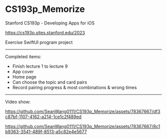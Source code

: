 # CS193p_Memorize

Stanford CS193p - Developing Apps for iOS

https://cs193p.sites.stanford.edu/2023

Exercise SwiftUI program project

---

Completed items:

* Finish lecture 1 to lecture 9
* App cover
* Home page
* Can choose the topic and card pairs
* Record pairing progress & most combinations & wrong times

---

Video show:



https://github.com/SeanWang0111/CS193p_Memorize/assets/78367667/df3c87bf-1107-4162-a214-1ce1c2f489ed



https://github.com/SeanWang0111/CS193p_Memorize/assets/78367667/8c1b9363-3541-489f-8513-a5c82e4e5677

